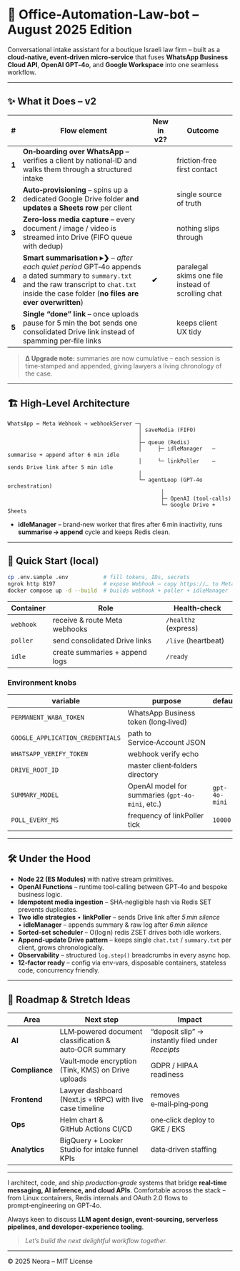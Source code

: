 # 📁  Office-Automation-Law-bot – August 2025 Edition

Conversational intake assistant for a boutique Israeli law firm – built as a **cloud‑native, event‑driven micro‑service** that fuses **WhatsApp Business Cloud API**, **OpenAI GPT‑4o**, and **Google Workspace** into one seamless workflow.

---

## ✨  What it Does – v2

| #     | Flow element                                                                                                                                                                                           | New in v2? | Outcome                                            |
| ----- | ------------------------------------------------------------------------------------------------------------------------------------------------------------------------------------------------------ | ---------- | -------------------------------------------------- |
| **1** | **On‑boarding over WhatsApp** – verifies a client by national‑ID and walks them through a structured intake                                                                                            |            | friction‑free first contact                        |
| **2** | **Auto‑provisioning** – spins up a dedicated Google Drive folder **and updates a Sheets row** per client                                                                                               |            | single source of truth                             |
| **3** | **Zero‑loss media capture** – every document / image / video is streamed into Drive (FIFO queue with dedup)                                                                                            |            | nothing slips through                              |
| **4** | **Smart summarisation ▸❯** – *after each quiet period* GPT‑4o appends a dated summary to `summary.txt` and the raw transcript to `chat.txt` inside the case folder (**no files are ever overwritten**) | **✔**      | paralegal skims one file instead of scrolling chat |
| **5** | **Single “done” link** – once uploads pause for 5 min the bot sends one consolidated Drive link instead of spamming per‑file links                                                                     |            | keeps client UX tidy                               |

> **Δ Upgrade note:** summaries are now cumulative – each session is time‑stamped and appended, giving lawyers a living chronology of the case.

---

## 🏗  High‑Level Architecture

```
WhatsApp ↔ Meta Webhook → webhookServer ─┐
                                         │ saveMedia (FIFO)
                                         │
                                         ├─ queue (Redis)
                                         │     ├─ idleManager   – summarise + append after 6 min idle
                                         │     └─ linkPoller    – sends Drive link after 5 min idle
                                         │
                                         └─ agentLoop (GPT‑4o orchestration)
                                                │
                                                ├─ OpenAI (tool‑calls)
                                                └─ Google Drive + Sheets
```

* **idleManager** – brand‑new worker that fires after 6 min inactivity, runs **summarise → append** cycle and keeps Redis clean.

---

## 🚀  Quick Start (local)

```bash
cp .env.sample .env           # fill tokens, IDs, secrets
ngrok http 8197               # expose Webhook – copy https://… to Meta portal
docker compose up -d --build  # builds webhook + poller + idleManager
```

| Container | Role                           | Health‑check         |
| --------- | ------------------------------ | -------------------- |
| `webhook` | receive & route Meta webhooks  | `/healthz` (express) |
| `poller`  | send consolidated Drive links  | `/live` (heartbeat)  |
| `idle`    | create summaries + append logs | `/ready`             |

### Environment knobs

| variable                         | purpose                                          | default       |
| -------------------------------- | ------------------------------------------------ | ------------- |
| `PERMANENT_WABA_TOKEN`           | WhatsApp Business token (long‑lived)             |               |
| `GOOGLE_APPLICATION_CREDENTIALS` | path to Service‑Account JSON                     |               |
| `WHATSAPP_VERIFY_TOKEN`          | webhook verify echo                              |               |
| `DRIVE_ROOT_ID`                  | master client‑folders directory                  |               |
| `SUMMARY_MODEL`                  | OpenAI model for summaries (`gpt-4o-mini`, etc.) | `gpt-4o-mini` |
| `POLL_EVERY_MS`                  | frequency of linkPoller tick                     | `10000`       |

---

## 🛠  Under the Hood

* **Node 22 (ES Modules)** with native stream primitives.
* **OpenAI Functions** – runtime tool‑calling between GPT‑4o and bespoke business logic.
* **Idempotent media ingestion** – SHA‑negligible hash via Redis SET prevents duplicates.
* **Two idle strategies**
  • **linkPoller** – sends Drive link after *5 min silence*
  • **idleManager** – appends summary & raw log after *6 min silence*
* **Sorted‑set scheduler** – O(log n) redis ZSET drives both idle workers.
* **Append‑update Drive pattern** – keeps single `chat.txt` / `summary.txt` per client, grows chronologically.
* **Observability** – structured `log.step()` breadcrumbs in every async hop.
* **12‑factor ready** – config via env‑vars, disposable containers, stateless code, concurrency friendly.

---

## 🔭  Roadmap & Stretch Ideas

| Area           | Next step                                                 | Impact                                            |
| -------------- | --------------------------------------------------------- | ------------------------------------------------- |
| **AI**         | LLM‑powered document classification & auto‑OCR summary    | “deposit slip” → instantly filed under *Receipts* |
| **Compliance** | Vault‑mode encryption (Tink, KMS) on Drive uploads        | GDPR / HIPAA readiness                            |
| **Frontend**   | Lawyer dashboard (Next.js + tRPC) with live case timeline | removes e‑mail‑ping‑pong                          |
| **Ops**        | Helm chart & GitHub Actions CI/CD                         | one‑click deploy to GKE / EKS                     |
| **Analytics**  | BigQuery + Looker Studio for intake funnel KPIs           | data‑driven staffing                              |

---

I architect, code, and ship *production‑grade* systems that bridge **real‑time messaging, AI inference, and cloud APIs**.  Comfortable across the stack – from Linux containers, Redis internals and OAuth 2.0 flows to prompt‑engineering on GPT‑4o.

Always keen to discuss **LLM agent design, event‑sourcing, serverless pipelines, and developer‑experience tooling**.

> *Let’s build the next delightful workflow together.*

---

© 2025 Neora – MIT License
